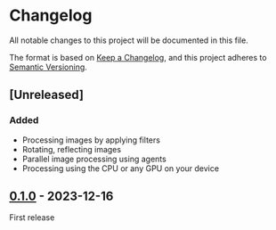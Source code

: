 # Changelog
All notable changes to this project will be documented in this file.

The format is based on [Keep a Changelog](https://keepachangelog.com/en/1.0.0/),
and this project adheres to [Semantic Versioning](https://semver.org/spec/v2.0.0.html).

## [Unreleased]

### Added
- Processing images by applying filters
- Rotating, reflecting images
- Parallel image processing using agents
- Processing using the CPU or any GPU on your device

## [0.1.0] - 2023-12-16
First release

[0.1.0]: https://github.com/LeonidLodygin/ImageProcessing/releases/tag/v1.0.0
